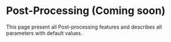 # Post-Processing (Coming soon)

This page present all Post-processing features and describes all parameters with default values.
